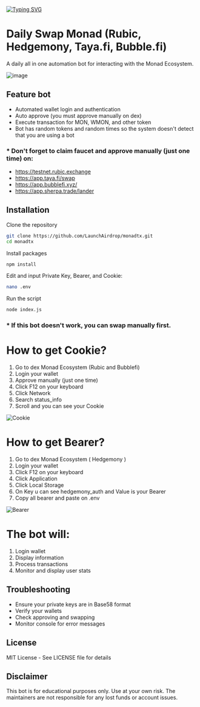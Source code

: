 [![Typing SVG](https://readme-typing-svg.demolab.com?font=Fira+Code&pause=1000&width=435&lines=Welcome+To+Launch+Airdrop)](https://git.io/typing-svg)

# Daily Swap Monad (Rubic, Hedgemony, Taya.fi, Bubble.fi) 
A daily all in one automation bot for interacting with the Monad Ecosystem.

![image](https://github.com/user-attachments/assets/291fc5db-0127-4718-a99c-17725baf2648)


## Feature bot
- Automated wallet login and authentication
- Auto approve (you must approve manually on dex)
- Execute transaction for MON, WMON, and other token
- Bot has random tokens and random times so the system doesn't detect that you are using a bot

### * Don't forget to claim faucet and approve manually (just one time) on: 
- https://testnet.rubic.exchange
- https://app.taya.fi/swap
- https://app.bubblefi.xyz/
- https://app.sherpa.trade/lander

## Installation

Clone the repository
```bash
git clone https://github.com/LaunchAirdrop/monadtx.git
cd monadtx
```

Install packages
```bash
npm install
```

Edit and input Private Key, Bearer, and Cookie:
```bash
nano .env
```

Run the script
```bash
node index.js
```

### * If this bot doesn't work, you can swap manually first.

# How to get Cookie?
1. Go to dex Monad Ecosystem (Rubic and Bubblefi)
2. Login your wallet
3. Approve manually (just one time)
4. Click F12 on your keyboard
5. Click Network
6. Search status_info
7. Scroll and you can see your Cookie
   
![Cookie](https://github.com/user-attachments/assets/b7116c5a-cc03-4cdd-8b92-3debcac03e14)

# How to get Bearer?
1. Go to dex Monad Ecosystem ( Hedgemony )
2. Login your wallet
3. Click F12 on your keyboard
4. Click Application
5. Click Local Storage
6. On Key u can see hedgemony_auth and Value is your Bearer
7. Copy all bearer and paste on .env
   
![Bearer](https://github.com/user-attachments/assets/101c74d8-8807-47aa-8bf0-8904e6819cd6)


# The bot will:
1. Login wallet
2. Display information
3. Process transactions
4. Monitor and display user stats

## Troubleshooting

- Ensure your private keys are in Base58 format
- Verify your wallets
- Check approving and swapping
- Monitor console for error messages

## License

MIT License - See LICENSE file for details

## Disclaimer

This bot is for educational purposes only. Use at your own risk. The maintainers are not responsible for any lost funds or account issues.





